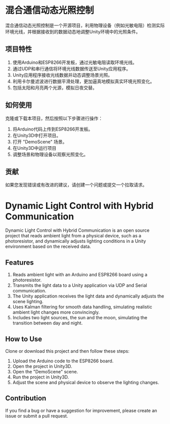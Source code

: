 

# 混合通信动态光照控制

混合通信动态光照控制是一个开源项目，利用物理设备（例如光敏电阻）检测实际环境光线，并根据接收到的数据动态地调整Unity环境中的光照条件。

## 项目特性

1. 使用Arduino和ESP8266开发板，通过光敏电阻读取环境光线。
2. 通过UDP和串行通信将环境光线数据传送至Unity应用程序。
3. Unity应用程序接收光线数据并动态调整场景光照。
4. 利用卡尔曼滤波进行数据平滑处理，更加逼真地模拟真实环境光照变化。
5. 包括太阳和月亮两个光源，模拟日夜交替。

## 如何使用

克隆或下载本项目，然后按照以下步骤进行操作：

1. 将Arduino代码上传到ESP8266开发板。
2. 在Unity3D中打开项目。
3. 打开 "DemoScene" 场景。
4. 在Unity3D中运行项目
5. 调整场景和物理设备以观察光照变化。

## 贡献

如果您发现错误或有改进的建议，请创建一个问题或提交一个拉取请求。


# Dynamic Light Control with Hybrid Communication

Dynamic Light Control with Hybrid Communication is an open source project that reads ambient light from a physical device, such as a photoresistor, and dynamically adjusts lighting conditions in a Unity environment based on the received data.

## Features

1. Reads ambient light with an Arduino and ESP8266 board using a photoresistor.
2. Transmits the light data to a Unity application via UDP and Serial communication.
3. The Unity application receives the light data and dynamically adjusts the scene lighting.
4. Uses Kalman filtering for smooth data handling, simulating realistic ambient light changes more convincingly.
5. Includes two light sources, the sun and the moon, simulating the transition between day and night.

## How to Use

Clone or download this project and then follow these steps:

1. Upload the Arduino code to the ESP8266 board.
2. Open the project in Unity3D.
3. Open the "DemoScene" scene.
4. Run the project in Unity3D.
5. Adjust the scene and physical device to observe the lighting changes.

## Contribution

If you find a bug or have a suggestion for improvement, please create an issue or submit a pull request.